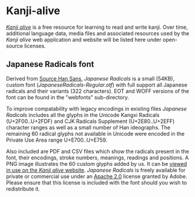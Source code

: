 Kanji-alive
===========

[_Kanji alive_](http://kanjialive.com) is a free resource for learning to read and write kanji. Over time, additional language data, media files and associated resources used by the _Kanji alive_ web application and website will be listed here under open-source licenses.  

Japanese Radicals font
-----------
Derived from [Source Han Sans](https://github.com/adobe-fonts/source-han-sans), _Japanese Radicals_ is a small (54KB), custom font (_JapaneseRadicals-Regular.otf_) with full support all Japanese radicals and their variants (322 characters). EOT and WOFF versions of the font can be found in the "webfonts" sub-directory.

To improve compatability with legacy encodings in existing files _Japanese Radicals_ includes all the glyphs in the Unicode Kangxi Radicals (U+2F00..U+2FDF) and CJK Radicals Supplement (U+2E80..U+2EFF) character ranges as well as a small number of Han ideographs. The remaining 60 radical glyphs not available in Unicode were encoded in the Private Use Area range U+E700..U+E759. 

Also included are PDF and CSV files which show the radicals present in the font, their encodings, stroke numbers, meanings, readings and positions. A PNG image illustrates the 60 custom glyphs added by us. It can be [viewed in use on the _Kanji alive_ website](http://kanjialive.com/214-traditional-kanji-radicals/). _Japanese Radicals_ is freely available for private or commercial use under an [Apache 2.0](http://choosealicense.com/licenses/apache-2.0/) license granted by Adobe. Please ensure that this license is included with the font should you wish to redistribute it.
